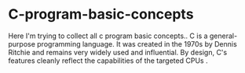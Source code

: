 # C-program-basic-concepts
Here I'm trying to collect all c program basic concepts.. 
C is a general-purpose programming language. It was created in the 1970s by Dennis Ritchie and remains very widely used and influential. By design, C's features cleanly reflect the capabilities of the targeted CPUs .
